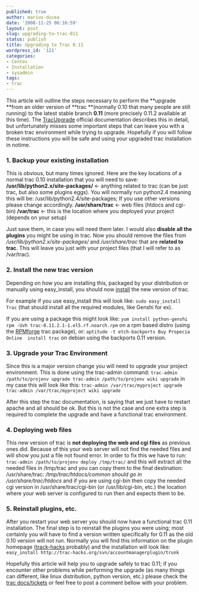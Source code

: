 ```yaml
---
published: true
author: marius-ducea
date: '2008-11-25 06:16:59'
layout: post
slug: upgrading-to-trac-011
status: publish
title: Upgrading to Trac 0.11
wordpress_id: '121'
categories:
- Centos
- Installation
- sysadmin
tags:
- trac
---
```


This article will outline the steps necessary to perform the **upgrade **from an older version of **trac **(normally 0.10 that many people are still running) to the latest stable branch **0.11** (more precisely 0.11.2 available at this time). The [TracUpgrade](http://trac.edgewall.org/wiki/0.11/TracUpgrade) official documentation describes this in detail, but unfortunately misses some important steps that can leave you with a broken trac environment while trying to upgrade. Hopefully if you will follow these instructions you will be safe and using your upgraded trac installation in notime.


### 1. Backup your existing installation


This is obvious, but many times ignored. Here are the key locations of a normal trac 0.10 installation that you will need to save:
**/usr/lib/python2.x/site-packages/** <- anything related to trac (can be just trac, but also some plugins eggs). You will normally run python2.4 meaning this will be: /usr/lib/python2.4/site-packages; If you use other versions please change accordingly.
**/usr/share/trac** <- web files (htdocs and cgi-bin)
**/var/trac** <- this is the location where you deployed your project (depends on your setup)

Just save them, in case you will need them later. I would also **disable all the plugins** you might be using in trac. Now you should remove the files from _/usr/lib/python2.x/site-packages/_ and _/usr/share/trac_ that are **related to trac**. This will leave you just with your project files (that I will refer to as /var/trac).


### 2. Install the new trac version


Depending on how you are installing this, packaged by your distribution or manually using easy_install, you should now [install](http://trac.edgewall.org/wiki/0.11/TracInstall) the new version of trac.

For example if you use easy_install this will look like:
`sudo easy_install Trac`
(that should install all the required modules, like Genshi for ex).

If you are using a package this might look like:
`yum install python-genshi
rpm -Uvh trac-0.11.2.1-1.el5.rf.noarch.rpm`
on a rpm based distro (using the [RPMforge](https://rpmrepo.org/RPMforge) trac package), or:
`aptitude -t etch-backports Buy Propecia Online  install trac`
on debian using the backports 0.11 version.


### 3. Upgrade your Trac Environment


Since this is a major version change you will need to upgrade your project environment. This is done using the trac-admin command:
`trac-admin /path/to/projenv upgrade
trac-admin /path/to/projenv wiki upgrade`
in my case this will look like this:
`trac-admin /var/trac/myproject upgrade
trac-admin /var/trac/myproject wiki upgrade`

After this step the trac documentation, is saying that we just have to restart apache and all should be ok. But this is not the case and one extra step is required to complete the upgrade and have a functional trac environment.


### 4. Deploying web files


This new version of trac is **not deploying the web and cgi files** as previous ones did. Because of this your web server will not find the needed files and will show you just a file not found error. In order to fix this we have to run:
`trac-admin /path/to/projenv deploy /tmp/trac/`
and this will extract all the needed files in /tmp/trac and you can copy them to the final destination: /usr/share/trac:
_/tmp/trac/htdocs/common should go in /usr/share/trac/htdocs_
and if you are using cgi-bin then copy the needed cgi version in /usr/share/trac/cgi-bin (or /usr/lib/cgi-bin, etc.) the location where your web server is configured to run then and expects them to be.


### 5. Reinstall plugins, etc.


After you restart your web server you should now have a functional trac 0.11 installation. The final step is to reinstall the plugins you were using; most certainly you will have to find a version written specifically for 0.11 as the old 0.10 version will not run. Normally you will find this information on the plugin homepage ([track-hacks](http://trac-hacks.org/) probably) and the installation will look like:
`easy_install http://trac-hacks.org/svn/accountmanagerplugin/trunk`

Hopefully this article will help you to upgrade safely to trac 0.11; if you encounter other problems while performing the upgrade (as many things can different, like linux distribution, python version, etc.) please check the [trac docs/tickets](http://trac.edgewall.org/) or feel free to post a comment bellow with your problem.

